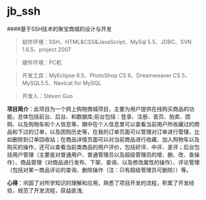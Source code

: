 # jb_ssh
####基于SSH技术的聚宝商城的设计与开发

>软件环境：SSH、HTML&CSS&JavaScript、MySql 5.5、JDBC、SVN 1.6.5、project 2007

>硬件环境：PC机

>开发工具：MyEclipse 6.5、PhotoShop CS 6、Dreamweaver CS 5、MySQL5.5、Navicat for MySQL

>开发人：Steven Guo

**项目简介**：此项目为一个网上购物商城项目，主要为用户提供在线购买商品的功能，总体包括前台、后台、和数据库;前台包括：登录、注册、首页、拍卖、团购、以及购物车和个人信息等，期中在个人信息里可以查看当前用户所收藏过的商品和下过的订单，以及团购历史等，在我的订单页面可以管理对订单进行管理，比如删除到订单回收站；在商品详情页面可以对当前商品进行收藏、加入购物车以及购买的操作，还可以查看当前类商品的用户评价，包括好评、中评、差评；后台包括用户管理（主要是对普通用户、普通管理员以及超级管理员的增、删、改、查操作）、商品管理（对商品进行发布、下架、查询、以及修改属性的操作）、评论管理（包括对某一商品评论的查询、删除操作（注：只有超级管理员可删除））等。

**心得**：巩固了对所学知识的理解和应用，熟悉了项目开发的流程，积累了开发经验，规范了开发流程，获益匪浅;
